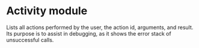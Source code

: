 # Activity module

Lists all actions performed by the user, the action id, arguments, and result. Its purpose is to assist in debugging, as it shows the error stack of unsuccessful calls.
